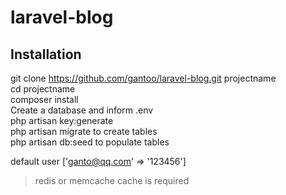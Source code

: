 # laravel-blog

## Installation

git clone https://github.com/gantoo/laravel-blog.git projectname  
cd projectname  
composer install  
Create a database and inform .env  
php artisan key:generate  
php artisan migrate to create tables  
php artisan db:seed to populate tables  

default user ['ganto@qq.com' => '123456']  

>redis or memcache cache is required